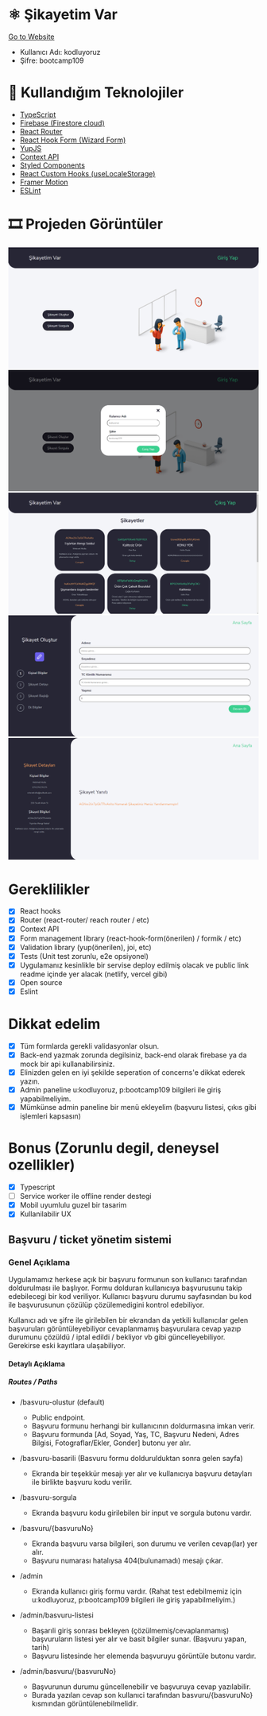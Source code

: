# ⚛️ Şikayetim Var

<a href="https://graduation-project-mhmt-mutlu.vercel.app/">Go to Website</a>

<ul style="list-style-type:disc">
   <li>Kullanıcı Adı: kodluyoruz</li>
   <li>Şifre: bootcamp109</li>
</ul>

# 🧰 Kullandığım Teknolojiler

<ul style="list-style-type:disc">
   <li><a href="https://www.typescriptlang.org/">TypeScript</a></li>
   <li><a href="https://firebase.google.com/">Firebase (Firestore cloud)</a></li>
   <li><a href="https://reactrouter.com/web/guides/quick-start">React Router</a></li>
   <li><a href="https://react-hook-form.com/">React Hook Form (Wizard Form)</a></li>
   <li><a href="https://github.com/jquense/yup">YupJS</a></li>
   <li><a href="https://reactjs.org/docs/context.html">Context API</a></li>
   <li><a href="https://styled-components.com/docs">Styled Components</a></li>
   <li><a href="https://usehooks.com/">React Custom Hooks (useLocaleStorage)</a></li>
   <li><a href="https://www.framer.com/docs/">Framer Motion</a></li>
   <li><a href="https://eslint.org/">ESLint</a></li>
</ul>

# 🎞 Projeden Görüntüler

![Proje Resmi](public/screenshots/screenshot1.png)
![Proje Resmi](public/screenshots/screenshot2.png)
![Proje Resmi](public/screenshots/screenshot3.png)
![Proje Resmi](public/screenshots/screenshot4.png)
![Proje Resmi](public/screenshots/screenshot5.png)

# Gereklilikler

- [x] React hooks
- [x] Router (react-router/ reach router / etc)
- [x] Context API
- [x] Form management library (react-hook-form(önerilen) / formik / etc)
- [x] Validation library (yup(önerilen), joi, etc)
- [x] Tests (Unit test zorunlu, e2e opsiyonel)
- [x] Uygulamanız kesinlikle bir servise deploy edilmiş olacak ve public link readme içinde yer alacak (netlify, vercel gibi)
- [x] Open source
- [x] Eslint

# Dikkat edelim
- [x] Tüm formlarda gerekli validasyonlar olsun.
- [x] Back-end yazmak zorunda degilsiniz, back-end olarak firebase ya da mock bir api kullanabilirsiniz.
- [x] Elinizden gelen en iyi şekilde seperation of concerns'e dikkat ederek yazın.
- [x] Admin paneline u:kodluyoruz, p:bootcamp109 bilgileri ile giriş yapabilmeliyim.
- [x] Mümkünse admin paneline bir menü ekleyelim (başvuru listesi, çıkıs gibi işlemleri kapsasın)

# Bonus (Zorunlu degil, deneysel ozellikler)
- [x] Typescript 
- [ ] Service worker ile offline render destegi
- [x] Mobil uyumlulu guzel bir tasarim
- [x] Kullanilabilir UX

## Başvuru / ticket yönetim sistemi

### Genel Açıklama

Uygulamamız herkese açık bir başvuru formunun son kullanıcı tarafından doldurulması ile başlıyor. 
Formu dolduran kullanıcıya başvurusunu takip edebilecegi bir kod veriliyor. Kullanıcı başvuru durumu sayfasından bu kod ile başvurusunun çözülüp çözülemedigini kontrol edebiliyor. 

Kullanıcı adı ve şifre ile girilebilen bir ekrandan da yetkili kullanıcılar gelen başvuruları görüntüleyebiliyor cevaplanmamış başvurulara cevap yazıp durumunu çözüldü / iptal edildi / bekliyor vb gibi güncelleyebiliyor. Gerekirse eski kayıtlara ulaşabiliyor.


#### Detaylı Açıklama

##### Routes / Paths

- /basvuru-olustur (default)
  - Public endpoint.
  - Başvuru formunu herhangi bir kullanıcının doldurmasına imkan verir.
  - Başvuru formunda [Ad, Soyad, Yaş, TC, Başvuru Nedeni, Adres Bilgisi, Fotograflar/Ekler, Gonder] butonu yer alır. 

- /basvuru-basarili (Basvuru formu doldurulduktan sonra gelen sayfa)
  - Ekranda bir teşekkür mesajı yer alır ve kullanıcıya başvuru detayları ile birlikte başvuru kodu verilir.

- /basvuru-sorgula
  - Ekranda başvuru kodu girilebilen bir input ve sorgula butonu vardır.

- /basvuru/{basvuruNo}
  - Ekranda başvuru varsa bilgileri, son durumu ve verilen cevap(lar) yer alır.
  - Başvuru numarası hatalıysa 404(bulunamadı) mesajı çıkar.

- /admin
  - Ekranda kullanıcı giriş formu vardır. (Rahat test edebilmemiz için u:kodluyoruz, p:bootcamp109 bilgileri ile giriş yapabilmeliyim.)

- /admin/basvuru-listesi
  - Başarıli giriş sonrası bekleyen (çözülmemiş/cevaplanmamış) başvuruların listesi yer alır ve basit bilgiler sunar. (Başvuru yapan, tarih)
  - Başvuru listesinde her elemenda başvuruyu görüntüle butonu vardır.

- /admin/basvuru/{basvuruNo}
  - Başvurunun durumu güncellenebilir ve başvuruya cevap yazılabilir.
  - Burada yazılan cevap son kullanıci tarafından basvuru/{basvuruNo} kısmından görüntülenebilmelidir.
